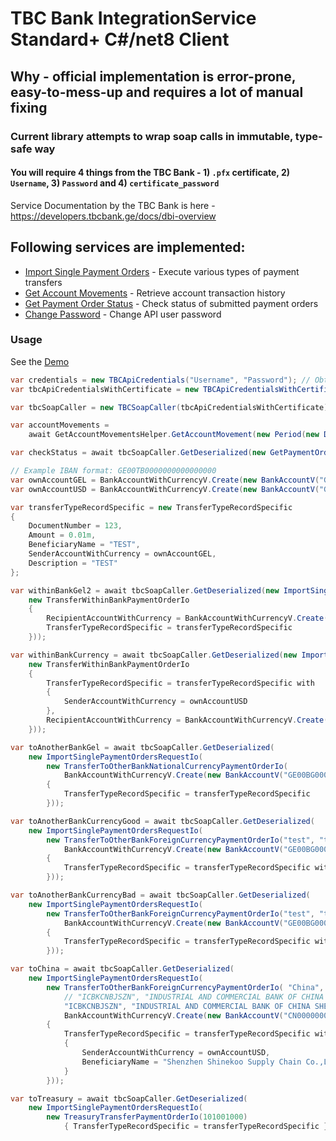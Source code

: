 # TBC Bank IntegrationService Standard+ C#/net8 Client
## Why - official implementation is error-prone, easy-to-mess-up and requires a lot of manual fixing
### Current library attempts to wrap soap calls in immutable, type-safe way

#### You will require 4 things from the TBC Bank - 1) `.pfx` certificate, 2) `Username`, 3) `Password` and 4) `certificate_password`

Service Documentation by the TBC Bank is here - https://developers.tbcbank.ge/docs/dbi-overview

## Following services are implemented:
* [Import Single Payment Orders](https://developers.tbcbank.ge/docs/import-single-payments) - Execute various types of payment transfers
* [Get Account Movements](https://developers.tbcbank.ge/docs/account-movement) - Retrieve account transaction history
* [Get Payment Order Status](https://developers.tbcbank.ge/docs/get-payment-order-status) - Check status of submitted payment orders
* [Change Password](https://developers.tbcbank.ge/docs/change-password) - Change API user password

### Usage
See the [Demo](AppifySheets.TBC.IntegrationService.Client.DemoConsole/Program.cs)

```csharp
var credentials = new TBCApiCredentials("Username", "Password"); // Obtain API Credentials & Certificate with password from the Bank/Banker
var tbcApiCredentialsWithCertificate = new TBCApiCredentialsWithCertificate(credentials, "TBCIntegrationService.pfx", "certificate_password");

var tbcSoapCaller = new TBCSoapCaller(tbcApiCredentialsWithCertificate);

var accountMovements =
    await GetAccountMovementsHelper.GetAccountMovement(new Period(new DateTime(2023, 9, 1), new DateTime(2023, 9, 26)), tbcSoapCaller);

var checkStatus = await tbcSoapCaller.GetDeserialized(new GetPaymentOrderStatusRequestIo(1632027071));

// Example IBAN format: GE00TB0000000000000000
var ownAccountGEL = BankAccountWithCurrencyV.Create(new BankAccountV("GE00TB0000000000000001"), CurrencyV.GEL).Value;
var ownAccountUSD = BankAccountWithCurrencyV.Create(new BankAccountV("GE00TB0000000000000002"), CurrencyV.USD).Value;

var transferTypeRecordSpecific = new TransferTypeRecordSpecific
{
    DocumentNumber = 123,
    Amount = 0.01m,
    BeneficiaryName = "TEST",
    SenderAccountWithCurrency = ownAccountGEL,
    Description = "TEST"
};

var withinBankGel2 = await tbcSoapCaller.GetDeserialized(new ImportSinglePaymentOrdersRequestIo(
    new TransferWithinBankPaymentOrderIo
    {
        RecipientAccountWithCurrency = BankAccountWithCurrencyV.Create(new BankAccountV("GE00TB0000000000000003"), CurrencyV.GEL).Value,
        TransferTypeRecordSpecific = transferTypeRecordSpecific
    }));

var withinBankCurrency = await tbcSoapCaller.GetDeserialized(new ImportSinglePaymentOrdersRequestIo(
    new TransferWithinBankPaymentOrderIo
    {
        TransferTypeRecordSpecific = transferTypeRecordSpecific with
        {
            SenderAccountWithCurrency = ownAccountUSD
        },
        RecipientAccountWithCurrency = BankAccountWithCurrencyV.Create(new BankAccountV("GE00TB0000000000000004"), CurrencyV.USD).Value,
    }));

var toAnotherBankGel = await tbcSoapCaller.GetDeserialized(
    new ImportSinglePaymentOrdersRequestIo(
        new TransferToOtherBankNationalCurrencyPaymentOrderIo(
            BankAccountWithCurrencyV.Create(new BankAccountV("GE00BG0000000000000001"), CurrencyV.GEL).Value, "123456789")
        {
            TransferTypeRecordSpecific = transferTypeRecordSpecific
        }));

var toAnotherBankCurrencyGood = await tbcSoapCaller.GetDeserialized(
    new ImportSinglePaymentOrdersRequestIo(
        new TransferToOtherBankForeignCurrencyPaymentOrderIo("test", "test", "SHA", "TEST",
            BankAccountWithCurrencyV.Create(new BankAccountV("GE00BG0000000000000002"), CurrencyV.USD).Value)
        {
            TransferTypeRecordSpecific = transferTypeRecordSpecific with { SenderAccountWithCurrency = ownAccountUSD }
        }));

var toAnotherBankCurrencyBad = await tbcSoapCaller.GetDeserialized(
    new ImportSinglePaymentOrdersRequestIo(
        new TransferToOtherBankForeignCurrencyPaymentOrderIo("test", "test", "SHA", "TEST",
            BankAccountWithCurrencyV.Create(new BankAccountV("GE00BG0000000000000002"), CurrencyV.USD).Value)
        {
            TransferTypeRecordSpecific = transferTypeRecordSpecific with { SenderAccountWithCurrency = ownAccountUSD }
        }));

var toChina = await tbcSoapCaller.GetDeserialized(
    new ImportSinglePaymentOrdersRequestIo(
        new TransferToOtherBankForeignCurrencyPaymentOrderIo( "China",
            // "ICBKCNBJSZN", "INDUSTRIAL AND COMMERCIAL BANK OF CHINA SHENZHEN BRANCH", "SHA", "Invoice(LZSK202311028)",
            "ICBKCNBJSZN", "INDUSTRIAL AND COMMERCIAL BANK OF CHINA SHENZHEN BRANCH", "SHA",
            BankAccountWithCurrencyV.Create(new BankAccountV("CN0000000000000000001"), CurrencyV.USD).Value)
        {
            TransferTypeRecordSpecific = transferTypeRecordSpecific with
            {
                SenderAccountWithCurrency = ownAccountUSD,
                BeneficiaryName = "Shenzhen Shinekoo Supply Chain Co.,Ltd"
            }
        }));

var toTreasury = await tbcSoapCaller.GetDeserialized(
    new ImportSinglePaymentOrdersRequestIo(
        new TreasuryTransferPaymentOrderIo(101001000)
            { TransferTypeRecordSpecific = transferTypeRecordSpecific }));
```
